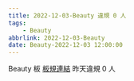 ```yaml
---
title: 2022-12-03-Beauty 違規 0 人
tags:
    - Beauty
abbrlink: 2022-12-03-Beauty
date: Beauty-2022-12-03 12:00:00
---
```

Beauty 板 [板規連結](https://www.ptt.cc/bbs/Beauty/M.1630069980.A.84B.html)
昨天違規 0 人
